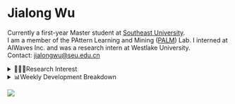 #  Jialong Wu

Currently a first-year Master student at [Southeast University](https://www.seu.edu.cn/english/).<br>
I am a member of the PAttern Learning and Mining ([PALM](http://palm.seu.edu.cn/home.html)) Lab. I interned at AIWaves Inc. and was a research intern at Westlake University.<br>
Contact: jialongwu@seu.edu.cn
<details><summary>👨🏻‍💻Research Interest</summary>
My current research interests primarily encompass three aspects:

- Exploring the **synergies** between large-scale and small-scale models.
- Investigating the <strong>personalization and interactive</strong> abilities of LLMs.
- Utilizing  <strong>causal inference</strong>  to mitigate bias in conventional NLP tasks.

Recent works:
[Constituency Parsing using LLMs](https://arxiv.org/pdf/2310.19462.pdf), [Agents](https://arxiv.org/pdf/2309.07870.pdf)
</details>

<details><summary>📊Weekly Development Breakdown</summary>

<!--START_SECTION:waka-->

```txt
From: 18 January 2024 - To: 25 January 2024

Total Time: 6 hrs 25 mins

Python       2 hrs 19 mins   █████████░░░░░░░░░░░░░░░░   36.26 %
SSH Config   1 hr 36 mins    ██████▒░░░░░░░░░░░░░░░░░░   25.00 %
Other        1 hr 16 mins    █████░░░░░░░░░░░░░░░░░░░░   19.70 %
TeX          33 mins         ██░░░░░░░░░░░░░░░░░░░░░░░   08.57 %
Text         20 mins         █▒░░░░░░░░░░░░░░░░░░░░░░░   05.38 %
```

<!--END_SECTION:waka-->

[![wakatime](https://wakatime.com/badge/user/c6720b29-9431-4a60-bc9d-e1fb2b6bd65f.svg)](https://wakatime.com/@c6720b29-9431-4a60-bc9d-e1fb2b6bd65f)
</details>

![](https://komarev.com/ghpvc/?username=callanwu)
